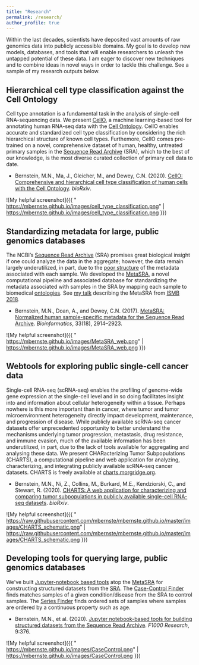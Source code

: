 ```yaml
---
title: "Research"
permalink: /research/
author_profile: true
---
```


Within the last decades, scientists have deposited vast amounts of raw genomics data into publicly accessible domains.  My goal is to develop new models, databases, and tools that will enable researchers to unleash the untapped potential of these data. I am eager to discover new techniques and to combine ideas in novel ways in order to tackle this challenge. See a sample of my research outputs below.

## Hierarchical cell type classification against the Cell Ontology

Cell type annotation is a fundamental task in the analysis of single-cell RNA-sequencing data. We present [CellO](https://github.com/deweylab/CellO), a machine learning-based tool for annotating human RNA-seq data with the [Cell Ontology](http://www.obofoundry.org/ontology/cl.html). CellO enables accurate and standardized cell type classification by considering the rich hierarchical structure of known cell types. Furthemore, CellO comes pre-trained on a novel, comprehensive dataset of human, healthy, untreated primary samples in the [Sequence Read Archive](https://www.ncbi.nlm.nih.gov/sra) (SRA), which to the best of our knowledge, is the most diverse curated collection of primary cell data to date. 

* Bernstein, M.N., Ma, J., Gleicher, M., and Dewey, C.N. (2020). [CellO: Comprehensive and hierarchical cell type classification of human cells with the Cell Ontology](https://www.biorxiv.org/content/10.1101/634097v2). _bioRxiv_.

[logo]: https://mbernste.github.io/images/MetaSRA_overview.png "Logo Title Text 2"
![My helpful screenshot]({{ "  https://mbernste.github.io/images/cell_type_classification.png" |   https://mbernste.github.io/images/cell_type_classification.png }})

## Standardizing metadata for large, public genomics databases

The NCBI’s [Sequence Read Archive](https://www.ncbi.nlm.nih.gov/sra) (SRA) promises great biological insight if one could analyze the data in the aggregate; 
however, the data remain largely underutilized, in part, due to the [poor structure](https://www.nature.com/articles/sdata201921) of the metadata associated with each sample. We developed the [MetaSRA](http://metasra.biostat.wisc.edu), a novel computational pipeline and associated database for standardizing the metadata associated with samples in the SRA by mapping each sample to biomedical [ontologies](https://en.wikipedia.org/wiki/Ontology_(information_science)).  See [my talk](https://www.youtube.com/watch?v=pVHMq9SdUtc) describing the MetaSRA from [ISMB 2018](https://www.iscb.org/ismb2018).

* Bernstein, M.N., Doan, A., and Dewey, C.N. (2017). [MetaSRA: Normalized human sample-specific metadata for the Sequence Read Archive](https://doi.org/10.1093/bioinformatics/btx334). _Bioinformatics_, 33(18), 2914–2923. 

[logo]: https://mbernste.github.io/images/MetaSRA_overview.png "Logo Title Text 2"
![My helpful screenshot]({{ " https://mbernste.github.io/images/MetaSRA_web.png" |  https://mbernste.github.io/images/MetaSRA_web.png }})

## Webtools for exploring public single-cell cancer data

Single-cell RNA-seq (scRNA-seq) enables the profiling of genome-wide gene expression at the single-cell level and in so doing facilitates insight into and information about cellular heterogeneity within a tissue. Perhaps nowhere is this more important than in cancer, where tumor and tumor microenvironment heterogeneity directly impact development, maintenance, and progression of disease. While publicly available scRNA-seq cancer datasets offer unprecedented opportunity to better understand the mechanisms underlying tumor progression, metastasis, drug resistance, and immune evasion, much of the available information has been underutilized, in part, due to the lack of tools available for aggregating and analysing these data. We present CHARacterizing Tumor Subpopulations (CHARTS), a computational pipeline and web application for analyzing, characterizing, and integrating publicly available scRNA-seq cancer datasets. CHARTS is freely available at [charts.morgridge.org](charts.morgridge.org).

* Bernstein, M.N., Ni, Z., Collins, M., Burkard, M.E., Kendziorski, C., and Stewart, R. (2020). [CHARTS: A web application for characterizing and comparing tumor subpopulations in publicly available single-cell RNA-seq datasets](https://www.biorxiv.org/content/10.1101/2020.09.23.310441v1). _bioRxiv_.


![My helpful screenshot]({{ " https://raw.githubusercontent.com/mbernste/mbernste.github.io/master/images/CHARTS_schematic.png" |  https://raw.githubusercontent.com/mbernste/mbernste.github.io/master/images/CHARTS_schematic.png }})


## Developing tools for querying large, public genomics databases

We've built [Jupyter-notebook based tools](https://github.com/mbernste/hypothesis-driven-SRA-queries) atop the [MetaSRA](http://metasra.biostat.wisc.edu) for constructing structured datasets from the [SRA](https://www.ncbi.nlm.nih.gov/sra). The [Case-Control Finder](https://colab.research.google.com/drive/1HX8V5yFRCh-AdkC-XHnfo6thg6VHwplC?usp=sharing) finds matches samples of a given condition/disease from the SRA to control samples. The [Series Finder](https://colab.research.google.com/drive/1BNmBokHi41ODCWeS3G_WY8OfZ54RVXf3?usp=sharing) finds ordered sets of samples where samples are ordered by a continuous property such as age.

* Bernstein, M.N., et al. (2020). [Jupyter notebook-based tools for building structured datasets from the Sequence Read Archive](https://f1000research.com/articles/9-376). _F1000 Research_, 9:376.

![My helpful screenshot]({{ " https://mbernste.github.io/images/CaseControl.png" |  https://mbernste.github.io/images/CaseControl.png }})

